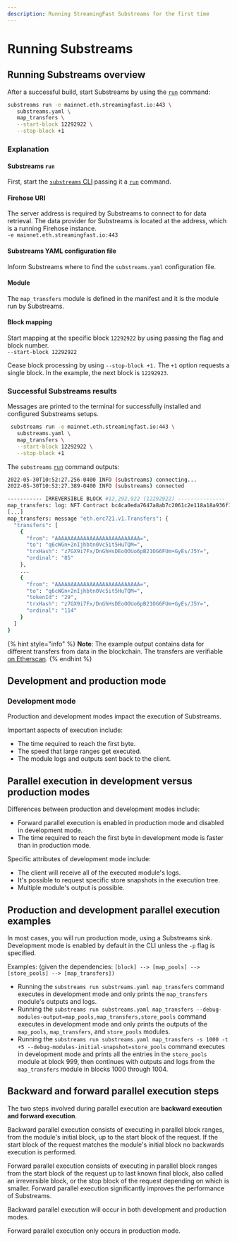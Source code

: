 ```yaml
---
description: Running StreamingFast Substreams for the first time
---
```


# Running Substreams

## Running Substreams overview

After a successful build, start Substreams by using the [`run`](https://substreams.streamingfast.io/reference-and-specs/command-line-interface#run) command:

```bash
substreams run -e mainnet.eth.streamingfast.io:443 \
   substreams.yaml \
   map_transfers \
   --start-block 12292922 \
   --stop-block +1
```

### Explanation

#### Substreams `run`

First, start the [`substreams` CLI](../reference-and-specs/command-line-interface.md) passing it a [`run`](https://substreams.streamingfast.io/reference-and-specs/command-line-interface#run) command.

#### Firehose URI

The server address is required by Substreams to connect to for data retrieval. The data provider for Substreams is located at the address, which is a running Firehose instance.\
`-e mainnet.eth.streamingfast.io:443`

#### Substreams YAML configuration file

Inform Substreams where to find the `substreams.yaml` configuration file.

#### Module

The `map_transfers` module is defined in the manifest and it is the module run by Substreams.

#### Block mapping

Start mapping at the specific block `12292922` by using passing the flag and block number.\
`--start-block 12292922`

Cease block processing by using `--stop-block +1.` The `+1` option requests a single block. In the example, the next block is `12292923`.

### Successful Substreams results

Messages are printed to the terminal for successfully installed and configured Substreams setups.

```bash
 substreams run -e mainnet.eth.streamingfast.io:443 \
   substreams.yaml \
   map_transfers \
   --start-block 12292922 \
   --stop-block +1
```

The `substreams` [`run`](https://substreams.streamingfast.io/reference-and-specs/command-line-interface#run) command outputs:

```bash
2022-05-30T10:52:27.256-0400 INFO (substreams) connecting...
2022-05-30T10:52:27.389-0400 INFO (substreams) connected

----------- IRREVERSIBLE BLOCK #12,292,922 (12292922) ---------------
map_transfers: log: NFT Contract bc4ca0eda7647a8ab7c2061c2e118a18a936f13d invoked
[...]
map_transfers: message "eth.erc721.v1.Transfers": {
  "transfers": [
    {
      "from": "AAAAAAAAAAAAAAAAAAAAAAAAAAA=",
      "to": "q6cWGn+2nIjhbtn0Vc5it5HuTQM=",
      "trxHash": "z7GX9i7Fx/DnGhHsDEoOOUo6pB21OG6FUm+GyEs/J5Y=",
      "ordinal": "85"
    },
    ...
    {
      "from": "AAAAAAAAAAAAAAAAAAAAAAAAAAA=",
      "to": "q6cWGn+2nIjhbtn0Vc5it5HuTQM=",
      "tokenId": "29",
      "trxHash": "z7GX9i7Fx/DnGhHsDEoOOUo6pB21OG6FUm+GyEs/J5Y=",
      "ordinal": "114"
    }
  ]
}
```

{% hint style="info" %}
**Note**: The example output contains data for different transfers from data in the blockchain. The transfers are verifiable [on Etherscan](https://etherscan.io/tx/0xcfb197f62ec5c7f0e71a11ec0c4a0e394a3aa41db5386e85526f86c84b3f2796).
{% endhint %}

## Development and production mode

### Development mode

Production and development modes impact the execution of Substreams.

&#x20;Important aspects of execution include:

* The time required to reach the first byte.
* The speed that large ranges get executed.
* The module logs and outputs sent back to the client.

## Parallel execution in development versus production modes

Differences between production and development modes include:

* Forward parallel execution is enabled in production mode and disabled in development mode.
* The time required to reach the first byte in development mode is faster than in production mode.

Specific attributes of development mode include:

* The client will receive all of the executed module's logs.
* It's possible to request specific store snapshots in the execution tree.
* Multiple module's output is possible.

## Production and development parallel execution examples

In most cases, you will run production mode, using a Substreams sink. Development mode is enabled by default in the CLI unless the `-p` flag is specified.

Examples: (given the dependencies: `[block] --> [map_pools] --> [store_pools] --> [map_transfers])`

* Running the `substreams run substreams.yaml map_transfers` command executes in development mode and only prints the `map_transfers` module's outputs and logs.
* Running the `substreams run substreams.yaml map_transfers --debug-modules-output=map_pools,map_transfers,store_pools` command executes in development mode and only prints the outputs of the `map_pools`, `map_transfers`, and `store_pools` modules.
* Running the `substreams run substreams.yaml map_transfers -s 1000 -t +5 --debug-modules-initial-snapshot=store_pools` command executes in development mode and prints all the entries in the `store_pools` module at block 999, then continues with outputs and logs from the `map_transfers` module in blocks 1000 through 1004.

## Backward and forward parallel execution steps

The two steps involved during parallel execution are **backward execution and forward execution**.

Backward parallel execution consists of executing in parallel block ranges, from the module's initial block, up to the start block of the request. If the start block of the request matches the module's initial block no backwards execution is performed.

Forward parallel execution consists of executing in parallel block ranges from the start block of the request up to last known final block, also called an irreversible block, or the stop block of the request depending on which is smaller. Forward parallel execution significantly improves the performance of Substreams.

Backward parallel execution will occur in both development and production modes.&#x20;

Forward parallel execution only occurs in production mode.
